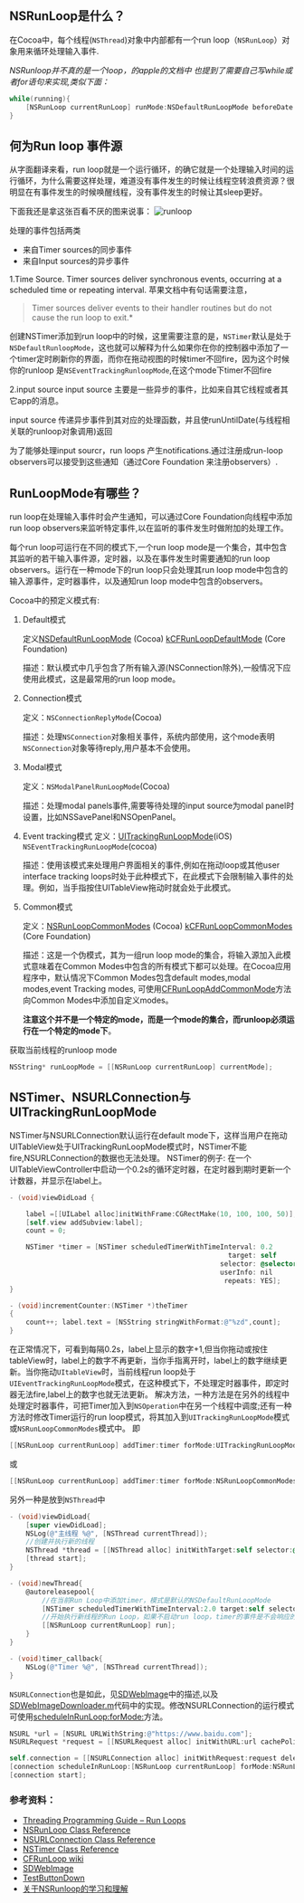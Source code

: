 ## NSRunLoop是什么？
在Cocoa中，每个线程(`NSThread`)对象中内部都有一个run loop（`NSRunLoop`）对象用来循环处理输入事件.

*NSRunloop并不真的是一个loop，的apple的文档中 也提到了需要自己写while或者for语句来实现,类似下面：*
```objective-c
while(running){
    [NSRunLoop currentRunLoop] runMode:NSDefaultRunLoopMode beforeDate:[NSDate distantFuture]];
}
```
## 何为Run loop 事件源
从字面翻译来看，run loop就是一个运行循环，的确它就是一个处理输入时间的运行循环，为什么需要这样处理，难道没有事件发生的时候让线程空转浪费资源？很明显在有事件发生的时候唤醒线程，没有事件发生的时候让其sleep更好。

下面我还是拿这张百看不厌的图来说事：
![runloop](http://ww2.sinaimg.cn/mw690/64124373gw1ezgx936dhzj20dg071aav.jpg)

处理的事件包括两类
* 来自Timer sources的同步事件
* 来自Input sources的异步事件

1.Time Source. Timer sources deliver synchronous events, occurring at a scheduled time or repeating interval.
苹果文档中有句话需要注意，
> Timer sources deliver events to their handler routines but do not cause the run loop to exit.*

创建NSTimer添加到run loop中的时候，这里需要注意的是，`NSTimer`默认是处于`NSDefaultRunloopMode`，这也就可以解释为什么如果你在你的控制器中添加了一个timer定时刷新你的界面，而你在拖动视图的时候timer不回fire，因为这个时候你的runloop 是`NSEventTrackingRunloopMode`,在这个mode下timer不回fire

2.input source input source 主要是一些异步的事件，比如来自其它线程或者其它app的消息。

input source 传递异步事件到其对应的处理函数，并且使runUntilDate(与线程相关联的runloop对象调用)返回

为了能够处理input sourcr，run loops 产生notifications.通过注册成run-loop observers可以接受到这些通知（通过Core Foundation 来注册observers）.


## RunLoopMode有哪些？
run loop在处理输入事件时会产生通知，可以通过Core Foundation向线程中添加run loop observers来监听特定事件,以在监听的事件发生时做附加的处理工作。

每个run loop可运行在不同的模式下,一个run loop mode是一个集合，其中包含其监听的若干输入事件源，定时器，以及在事件发生时需要通知的run loop observers。运行在一种mode下的run loop只会处理其run loop mode中包含的输入源事件，定时器事件，以及通知run loop mode中包含的observers。

Cocoa中的预定义模式有:
1. Default模式

    定义[NSDefaultRunLoopMode](https://developer.apple.com/library/ios/documentation/Cocoa/Reference/Foundation/Classes/NSRunLoop_Class/index.html#//apple_ref/c/data/NSDefaultRunLoopMode) (Cocoa) [kCFRunLoopDefaultMode](https://developer.apple.com/library/ios/documentation/CoreFoundation/Reference/CFRunLoopRef/index.html#//apple_ref/c/data/kCFRunLoopDefaultMode) (Core Foundation)

    描述：默认模式中几乎包含了所有输入源(NSConnection除外),一般情况下应使用此模式，这是最常用的run loop mode。

2. Connection模式

    定义：`NSConnectionReplyMode`(Cocoa)

    描述：处理`NSConnection`对象相关事件，系统内部使用，这个mode表明`NSConnection`对象等待reply,用户基本不会使用。

3. Modal模式

    定义：`NSModalPanelRunLoopMode`(Cocoa)

    描述：处理modal panels事件,需要等待处理的input source为modal panel时设置，比如NSSavePanel和NSOpenPanel。

4. Event tracking模式
    定义：[UITrackingRunLoopMode](https://developer.apple.com/library/ios/documentation/UIKit/Reference/UIApplication_Class/index.html#//apple_ref/doc/uid/TP40006728-CH3-SW38)(iOS) `NSEventTrackingRunLoopMode`(cocoa)

    描述：使用该模式来处理用户界面相关的事件,例如在拖动loop或其他user interface tracking loops时处于此种模式下，在此模式下会限制输入事件的处理。例如，当手指按住UITableView拖动时就会处于此模式。

5. Common模式

    定义：[NSRunLoopCommonModes](https://developer.apple.com/library/ios/documentation/Cocoa/Reference/Foundation/Classes/NSRunLoop_Class/index.html#//apple_ref/c/data/NSRunLoopCommonModes) (Cocoa) [kCFRunLoopCommonModes](https://developer.apple.com/library/ios/documentation/CoreFoundation/Reference/CFRunLoopRef/index.html#//apple_ref/c/data/kCFRunLoopCommonModes) (Core Foundation)

    描述：这是一个伪模式，其为一组run loop mode的集合，将输入源加入此模式意味着在Common Modes中包含的所有模式下都可以处理。在Cocoa应用程序中，默认情况下Common Modes包含default modes,modal modes,event Tracking modes,
    可使用[CFRunLoopAddCommonMode](https://developer.apple.com/library/ios/documentation/CoreFoundation/Reference/CFRunLoopRef/index.html#//apple_ref/c/func/CFRunLoopAddCommonMode)方法向Common Modes中添加自定义modes。

    **注意这个并不是一个特定的mode，而是一个mode的集合，而runloop必须运行在一个特定的mode下**。

获取当前线程的runloop mode
``` objective-c
NSString* runLoopMode = [[NSRunLoop currentRunLoop] currentMode];
```

## NSTimer、NSURLConnection与UITrackingRunLoopMode
NSTimer与NSURLConnection默认运行在default mode下，这样当用户在拖动UITableView处于UITrackingRunLoopMode模式时，NSTimer不能fire,NSURLConnection的数据也无法处理。
NSTimer的例子:
在一个UITableViewController中启动一个0.2s的循环定时器，在定时器到期时更新一个计数器，并显示在label上。

``` objective-c
- (void)viewDidLoad {

    label =[[UILabel alloc]initWithFrame:CGRectMake(10, 100, 100, 50)];
    [self.view addSubview:label];
    count = 0;

    NSTimer *timer = [NSTimer scheduledTimerWithTimeInterval: 0.2
                                                      target: self
                                                    selector: @selector(incrementCounter:)
                                                    userInfo: nil
                                                     repeats: YES];
}

- (void)incrementCounter:(NSTimer *)theTimer
{
    count++; label.text = [NSString stringWithFormat:@"%zd",count];
}

```

在正常情况下，可看到每隔0.2s，label上显示的数字+1,但当你拖动或按住tableView时，label上的数字不再更新，当你手指离开时，label上的数字继续更新。当你拖动`UItableView`时，当前线程run loop处于`UIEventTrackingRunLoopMode`模式，在这种模式下，不处理定时器事件，即定时器无法fire,label上的数字也就无法更新。
解决方法，一种方法是在另外的线程中处理定时器事件，可把Timer加入到`NSOperation`中在另一个线程中调度;还有一种方法时修改Timer运行的run loop模式，将其加入到`UITrackingRunLoopMode`模式或`NSRunLoopCommonModes`模式中。
即
```objective-c
[[NSRunLoop currentRunLoop] addTimer:timer forMode:UITrackingRunLoopMode];
```
或

```objective-c
[[NSRunLoop currentRunLoop] addTimer:timer forMode:NSRunLoopCommonModes];
```

另外一种是放到`NSThread`中
```objective-c
- (void)viewDidLoad{
    [super viewDidLoad];
    NSLog(@"主线程 %@", [NSThread currentThread]);
    //创建并执行新的线程
    NSThread *thread = [[NSThread alloc] initWithTarget:self selector:@selector(newThread) object:nil];
    [thread start];
}

- (void)newThread{
    @autoreleasepool{
        //在当前Run Loop中添加timer，模式是默认的NSDefaultRunLoopMode
        [NSTimer scheduledTimerWithTimeInterval:2.0 target:self selector:@selector(timer_callback) userInfo:nil repeats:YES];
        //开始执行新线程的Run Loop，如果不启动run loop，timer的事件是不会响应的
        [[NSRunLoop currentRunLoop] run];
    }
}

- (void)timer_callback{
    NSLog(@"Timer %@", [NSThread currentThread]);
}
```

`NSURLConnection`也是如此，见[SDWebImage](https://github.com/rs/SDWebImage)中的描述,以及[SDWebImageDownloader.m](https://github.com/rs/SDWebImage/blob/master/SDWebImage/SDWebImageDownloader.m)代码中的实现。修改NSURLConnection的运行模式可使用[scheduleInRunLoop:forMode:](https://developer.apple.com/library/ios/documentation/Cocoa/Reference/Foundation/Classes/NSURLConnection_Class/Reference/Reference.html#//apple_ref/occ/instm/NSURLConnection/scheduleInRunLoop:forMode:)方法。

```objective-c
NSURL *url = [NSURL URLWithString:@"https://www.baidu.com"];
NSURLRequest *request = [[NSURLRequest alloc] initWithURL:url cachePolicy:NSURLRequestReloadIgnoringLocalCacheData timeoutInterval:15];

self.connection = [[NSURLConnection alloc] initWithRequest:request delegate:self startImmediately:NO];
[connection scheduleInRunLoop:[NSRunLoop currentRunLoop] forMode:NSRunLoopCommonModes];
[connection start];
```

### 参考资料：
* [Threading Programming Guide – Run Loops](https://developer.apple.com/library/ios/documentation/Cocoa/Conceptual/Multithreading/RunLoopManagement/RunLoopManagement.html#//apple_ref/doc/uid/10000057i-CH16-SW1)
* [NSRunLoop Class Reference](https://developer.apple.com/library/ios/documentation/Cocoa/Reference/Foundation/Classes/NSRunLoop_Class/index.html)
* [NSURLConnection Class Reference](https://developer.apple.com/library/ios/documentation/Cocoa/Reference/Foundation/Classes/NSURLConnection_Class/)
* [NSTimer Class Reference](https://developer.apple.com/library/ios/documentation/Cocoa/Reference/Foundation/Classes/NSTimer_Class/index.html)
* [CFRunLoop wiki](http://iphonedevwiki.net/index.php/CFRunLoop)
* [SDWebImage](https://github.com/rs/SDWebImage)
* [TestButtonDown](http://hayne.net/MacDev/TestButtonDown/)
* [关于NSRunloop的学习和理解](http://billwang1990.github.io/blog/2013/12/30/nsrunloop-issue/)
